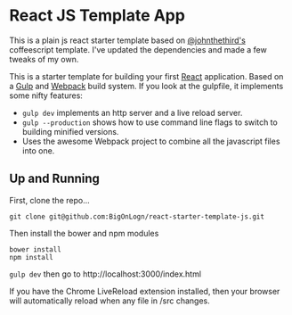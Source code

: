 # React JS Template App

This is a plain js react starter template based on [@johnthethird's](https://github.com/johnthethird/react-starter-template) coffeescript template.  I've updated the dependencies and made a few tweaks of my own.

This is a starter template for building your first [React](http://facebook.github.io/react/) application. Based on a [Gulp](http://gulpjs.com/) and [Webpack](http://webpack.github.io/) build system. If you look at the gulpfile, it implements some nifty features:

* `gulp dev` implements an http server and a live reload server.
* `gulp --production` shows how to use command line flags to switch to building minified versions.
* Uses the awesome Webpack project to combine all the javascript files into one.

## Up and Running
First, clone the repo...

`git clone git@github.com:BigOnLogn/react-starter-template-js.git`

Then install the bower and npm modules

```
bower install
npm install
```

`gulp dev` then go to http://localhost:3000/index.html

If you have the Chrome LiveReload extension installed, then your browser will automatically reload when any file in /src changes.



